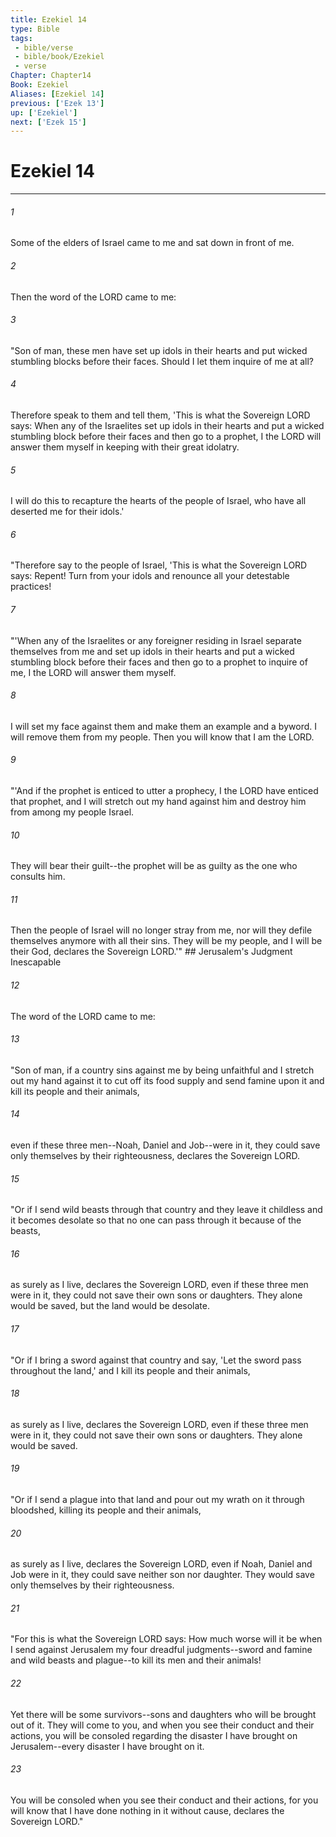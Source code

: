 ```yaml
---
title: Ezekiel 14
type: Bible
tags:
 - bible/verse
 - bible/book/Ezekiel
 - verse
Chapter: Chapter14
Book: Ezekiel
Aliases: [Ezekiel 14]
previous: ['Ezek 13']
up: ['Ezekiel']
next: ['Ezek 15']
---
```

# Ezekiel 14

***


###### 1 
Some of the elders of Israel came to me and sat down in front of me. 

###### 2 
Then the word of the LORD came to me: 

###### 3 
"Son of man, these men have set up idols in their hearts and put wicked stumbling blocks before their faces. Should I let them inquire of me at all? 

###### 4 
Therefore speak to them and tell them, 'This is what the Sovereign LORD says: When any of the Israelites set up idols in their hearts and put a wicked stumbling block before their faces and then go to a prophet, I the LORD will answer them myself in keeping with their great idolatry. 

###### 5 
I will do this to recapture the hearts of the people of Israel, who have all deserted me for their idols.' 

###### 6 
"Therefore say to the people of Israel, 'This is what the Sovereign LORD says: Repent! Turn from your idols and renounce all your detestable practices! 

###### 7 
"'When any of the Israelites or any foreigner residing in Israel separate themselves from me and set up idols in their hearts and put a wicked stumbling block before their faces and then go to a prophet to inquire of me, I the LORD will answer them myself. 

###### 8 
I will set my face against them and make them an example and a byword. I will remove them from my people. Then you will know that I am the LORD. 

###### 9 
"'And if the prophet is enticed to utter a prophecy, I the LORD have enticed that prophet, and I will stretch out my hand against him and destroy him from among my people Israel. 

###### 10 
They will bear their guilt--the prophet will be as guilty as the one who consults him. 

###### 11 
Then the people of Israel will no longer stray from me, nor will they defile themselves anymore with all their sins. They will be my people, and I will be their God, declares the Sovereign LORD.'" ## Jerusalem's Judgment Inescapable 

###### 12 
The word of the LORD came to me: 

###### 13 
"Son of man, if a country sins against me by being unfaithful and I stretch out my hand against it to cut off its food supply and send famine upon it and kill its people and their animals, 

###### 14 
even if these three men--Noah, Daniel and Job--were in it, they could save only themselves by their righteousness, declares the Sovereign LORD. 

###### 15 
"Or if I send wild beasts through that country and they leave it childless and it becomes desolate so that no one can pass through it because of the beasts, 

###### 16 
as surely as I live, declares the Sovereign LORD, even if these three men were in it, they could not save their own sons or daughters. They alone would be saved, but the land would be desolate. 

###### 17 
"Or if I bring a sword against that country and say, 'Let the sword pass throughout the land,' and I kill its people and their animals, 

###### 18 
as surely as I live, declares the Sovereign LORD, even if these three men were in it, they could not save their own sons or daughters. They alone would be saved. 

###### 19 
"Or if I send a plague into that land and pour out my wrath on it through bloodshed, killing its people and their animals, 

###### 20 
as surely as I live, declares the Sovereign LORD, even if Noah, Daniel and Job were in it, they could save neither son nor daughter. They would save only themselves by their righteousness. 

###### 21 
"For this is what the Sovereign LORD says: How much worse will it be when I send against Jerusalem my four dreadful judgments--sword and famine and wild beasts and plague--to kill its men and their animals! 

###### 22 
Yet there will be some survivors--sons and daughters who will be brought out of it. They will come to you, and when you see their conduct and their actions, you will be consoled regarding the disaster I have brought on Jerusalem--every disaster I have brought on it. 

###### 23 
You will be consoled when you see their conduct and their actions, for you will know that I have done nothing in it without cause, declares the Sovereign LORD." 
